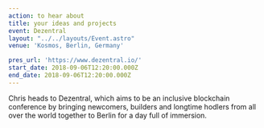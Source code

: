 ```yaml
---
action: to hear about
title: your ideas and projects
event: Dezentral
layout: "../../layouts/Event.astro"
venue: 'Kosmos, Berlin, Germany'

pres_url: 'https://www.dezentral.io/'
start_date: 2018-09-06T12:20:00.000Z
end_date: 2018-09-06T12:20:00.000Z
---
```


Chris heads to Dezentral, which aims to be an inclusive blockchain conference by bringing newcomers, builders and longtime hodlers from all over the world together to Berlin for a day full of immersion.
